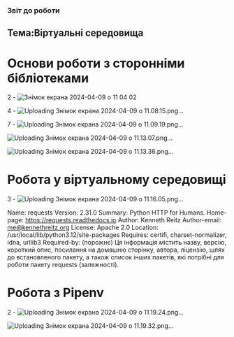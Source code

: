 ### Звіт до роботи

## Тема:Віртуальні середовища

# Основи роботи з сторонніми бібліотеками

2 - ![Знімок екрана 2024-04-09 о 11 04 02](https://github.com/nastya-kryhzanivskya/college-/assets/154334074/ed10d6b9-a1f0-4824-9b23-baa655d16655)



4 - ![Uploading Знімок екрана 2024-04-09 о 11.08.15.png…]()

7 - ![Uploading Знімок екрана 2024-04-09 о 11.09.19.png…]()

![Uploading Знімок екрана 2024-04-09 о 11.13.07.png…]()

![Uploading Знімок екрана 2024-04-09 о 11.13.36.png…]()

# Робота у віртуальному середовищі

3 - ![Uploading Знімок екрана 2024-04-09 о 11.16.05.png…]()

Name: requests
Version: 2.31.0
Summary: Python HTTP for Humans.
Home-page: https://requests.readthedocs.io
Author: Kenneth Reitz
Author-email: me@kennethreitz.org
License: Apache 2.0
Location: /usr/local/lib/python3.12/site-packages
Requires: certifi, charset-normalizer, idna, urllib3
Required-by: (порожнє)
Ця інформація містить назву, версію, короткий опис, посилання на домашню сторінку, автора, ліцензію, шлях до встановленого пакету, а також список інших пакетів, які потрібні для роботи пакету requests (залежності).

# Робота з Pipenv

2 - ![Uploading Знімок екрана 2024-04-09 о 11.19.24.png…]()

![Uploading Знімок екрана 2024-04-09 о 11.19.32.png…]()


